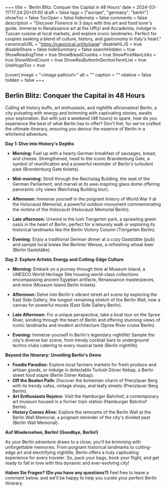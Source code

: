 +++
title = 'Berlin Blitz: Conquer the Capital in 48 Hours'
date = 2024-03-11T17:24:20+01:00
draft = false
tags = ["europe", "germany", "berlin"]
showToc = false
TocOpen = false
hidemeta = false
comments = false
description = "Discover Florence in 3 days with this art and food lover's guide. Immerse in Renaissance art at the Uffizi and Accademia, indulge in Tuscan cuisine at local markets, and explore iconic landmarks. Perfect for couples seeking a blend of culture, history, and gastronomy in Italy's heart."
canonicalURL = "https://canonical.url/to/page"
disableHLJS = true
disableShare = false
hideSummary = false
searchHidden = true
ShowReadingTime = true
ShowBreadCrumbs = true
ShowPostNavLinks = true
ShowWordCount = true
ShowRssButtonInSectionTermList = true
UseHugoToc = true

[cover]
image = "<image path/url>"
alt = "<alt text>"
caption = "<text>"
relative = false
hidden = false
+++

## Berlin Blitz: Conquer the Capital in 48 Hours 

Calling all history buffs, art enthusiasts, and nightlife aficionados! Berlin, a city pulsating with energy and brimming with captivating stories, awaits your exploration. But with just a weekend (48 hours) to spare, how do you experience the best of what Berlin has to offer?  Don't fret, for we've crafted the ultimate itinerary, ensuring you devour the essence of Berlin in a whirlwind adventure.

**Day 1: Dive into History's Depths**

* **Morning:** Fuel up with a hearty German breakfast of sausages, bread, and cheese. Strengthened, head to the iconic Brandenburg Gate, a symbol of reunification and a powerful reminder of Berlin's turbulent past (Brandenburg Gate tickets). 

* **Mid-morning:**  Stroll through the Reichstag Building, the seat of the German Parliament, and marvel at its awe-inspiring glass dome offering panoramic city views (Reichstag Building tour).  

* **Afternoon:**  Immerse yourself in the poignant history of World War II at the Holocaust Memorial, a powerful outdoor monument commemorating the victims of the Holocaust (Holocaust Memorial Berlin). 

* **Late afternoon:**  Unwind in the lush Tiergarten park, a sprawling green oasis in the heart of Berlin, perfect for a leisurely walk or exploring its historical landmarks like the Berlin Victory Column (Tiergarten Berlin). 

* **Evening:** Enjoy a traditional German dinner at a cozy Gaststätte (pub) and sample local brews like Berliner Weisse, a refreshing wheat beer (Berlin Gaststätte). 

**Day 2: Explore Artistic Energy and Cutting-Edge Culture**

* **Morning:**  Embark on a journey through time at Museum Island, a UNESCO World Heritage Site housing world-class collections encompassing ancient Egyptian artifacts, Renaissance masterpieces, and more (Museum Island Berlin tickets).  

* **Afternoon:**  Delve into Berlin's vibrant street art scene by exploring the East Side Gallery, the longest remaining stretch of the Berlin Wall, now a canvas for powerful murals (East Side Gallery Berlin). 

* **Late Afternoon:**  For a unique perspective, take a boat tour on the Spree River, winding through the heart of Berlin and offering stunning views of iconic landmarks and modern architecture (Spree River cruise Berlin).  

* **Evening:**  Immerse yourself in Berlin's legendary nightlife! Sample the city's diverse bar scene, from trendy cocktail bars to underground techno clubs catering to every musical taste (Berlin nightlife). 

**Beyond the Itinerary: Unveiling Berlin's Gems**

* **Foodie Paradise:** Explore local farmers markets for fresh produce and artisan goods, or indulge in delectable Turkish Döner Kebap, a Berlin street food staple (Berlin Döner Kebap).
* **Off the Beaten Path:** Discover the bohemian charm of Prenzlauer Berg with its trendy cafes, vintage shops, and leafy streets (Prenzlauer Berg Berlin).
* **Art Enthusiasts Rejoice:** Visit the Hamburger Bahnhof, a contemporary art museum housed in a former train station (Hamburger Bahnhof Berlin).
* **History Comes Alive:** Explore the remnants of the Berlin Wall at the Berlin Wall Memorial, a poignant reminder of the city's divided past (Berlin Wall Memorial). 

**Auf Wiedersehen, Berlin! (Goodbye, Berlin!)**

As your Berlin adventure draws to a close, you'll be brimming with unforgettable memories. From poignant historical landmarks to cutting-edge art and electrifying nightlife, Berlin offers a truly captivating experience for every traveler. So, pack your bags, book your flight, and get ready to fall in love with this dynamic and ever-evolving city!  

**Haben Sie Fragen? (Do you have any questions?)** Feel free to leave a comment below, and we'll be happy to help you curate your perfect Berlin itinerary. 
